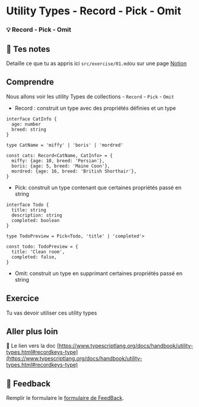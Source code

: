 # Utility Types - Record - Pick - Omit

### 💡 Record - Pick - Omit

## 📝 Tes notes

Detaille ce que tu as appris ici
`src/exercise/01.md`ou sur une page [Notion](https://go.mikecodeur.com/course-notes-template)

## Comprendre

Nous allons voir les utility Types de collections - `Record` - `Pick` - `Omit`

- Record : construit un type avec des propriétés définies et un type

```tsx
interface CatInfo {
  age: number
  breed: string
}

type CatName = 'miffy' | 'boris' | 'mordred'

const cats: Record<CatName, CatInfo> = {
  miffy: {age: 10, breed: 'Persian'},
  boris: {age: 5, breed: 'Maine Coon'},
  mordred: {age: 16, breed: 'British Shorthair'},
}
```

- Pick: construit un type contenant que certaines propriétés passé en string

```tsx
interface Todo {
  title: string
  description: string
  completed: boolean
}

type TodoPreview = Pick<Todo, 'title' | 'completed'>

const todo: TodoPreview = {
  title: 'Clean room',
  completed: false,
}
```

- Omit: construit un type en supprimant certaines propriétés passé en string

## Exercice

Tu vas devoir utiliser ces utility types

##

## Aller plus loin

📑 Le lien vers la doc
[https://www.typescriptlang.org/docs/handbook/utility-types.html#recordkeys-type](https://www.typescriptlang.org/docs/handbook/utility-types.html#recordkeys-type)

## 🐜 Feedback

Remplir le formulaire le
[formulaire de FeedBack](https://go.mikecodeur.com/cours-react-avis?entry.1912869708=TypeScript%20PRO&entry.1430994900=2.Les%20Fondamentaux&entry.533578441=01%20Les%20bases).
